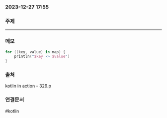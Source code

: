 ###  2023-12-27 17:55
### 주제
----
### 메모
``` kotlin
for ((key, value) in map) {
	println("$key -> $value")
}
```
### 출처
kotlin in action - 329.p
### 연결문서
#kotlin 

